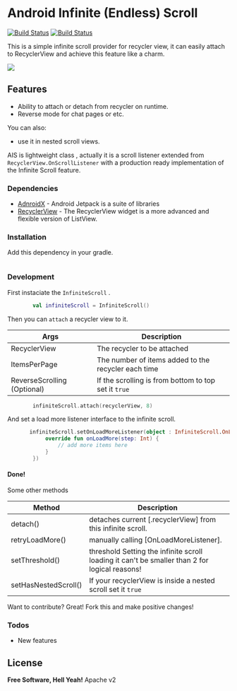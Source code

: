 # Android Infinite (Endless) Scroll

[![Build Status](https://img.shields.io/badge/build-passing-brightgreen)](https://github.com/smarteist/Android-Infinite-Scroll) [![Build Status](https://img.shields.io/badge/license-Apache-blue)](http://www.apache.org/licenses/LICENSE-2.0)


This is a simple infinite scroll provider for recycler view, it can easily attach to RecyclerView and achieve this feature like a charm.

![](https://github.com/smarteist/Android-Infinite-Scroll/blob/master/untitled.gif)

## Features

  - Ability to attach or detach from recycler on runtime.
  - Reverse mode for chat pages or etc.

You can also:
  - use it in nested scroll views.


AIS is lightweight class , actually it is a scroll listener extended from ```RecyclerView.OnScrollListener``` with a production ready implementation of the Infinite Scroll feature.

### Dependencies

* [AdnroidX](https://developer.android.com/jetpack/) - Android Jetpack is a suite of libraries
* [RecyclerView](https://developer.android.com/jetpack/androidx/releases/recyclerview) - The RecyclerView widget is a more advanced and flexible version of ListView.

### Installation

Add this dependency in your gradle.

```groovy

```

### Development
First instaciate the ```InfiniteScroll``` .

```kotlin
        val infiniteScroll = InfiniteScroll()
```
Then you can ```attach``` a recycler view to it.


| Args | Description |
| ------ | ------ |
| RecyclerView | The recycler to be attached |
| ItemsPerPage | The number of items added to the recycler each time |
| ReverseScrolling (Optional) | If the scrolling is from bottom to top set it ```true``` |


```kotlin
        infiniteScroll.attach(recyclerView, 8)
```
And set a load more listener interface to the infinite scroll.
```kotlin
       infiniteScroll.setOnLoadMoreListener(object : InfiniteScroll.OnLoadMoreListener {
            override fun onLoadMore(step: Int) {
                // add more items here
            }
        })
```
#### Done!
Some other methods

| Method | Description |
| ------ | ------ |
| detach() | detaches current [.recyclerView] from this infinite scroll. |
| retryLoadMore() | manually calling [OnLoadMoreListener]. |
| setThreshold() | threshold Setting the infinite scroll loading it can't be smaller than 2 for logical reasons! |
| setHasNestedScroll() | If your recyclerView is inside a nested scroll set it ```true``` |


Want to contribute? Great!
Fork this and make positive changes!

### Todos

 - New features

License
----
**Free Software, Hell Yeah!**
Apache v2
